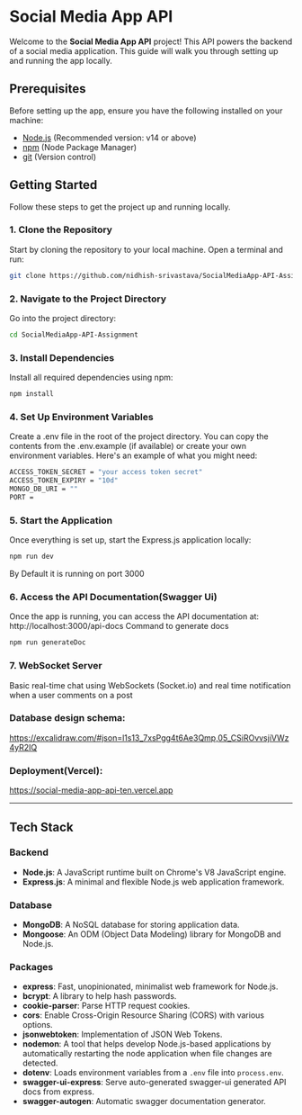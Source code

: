 # Social Media App API

Welcome to the **Social Media App API** project! This API powers the backend of a social media application. This guide will walk you through setting up and running the app locally.

## Prerequisites

Before setting up the app, ensure you have the following installed on your machine:

- [Node.js](https://nodejs.org/) (Recommended version: v14 or above)
- [npm](https://www.npmjs.com/) (Node Package Manager)
- [git](https://git-scm.com/) (Version control)

## Getting Started

Follow these steps to get the project up and running locally.

### 1. Clone the Repository

Start by cloning the repository to your local machine. Open a terminal and run:

```bash
git clone https://github.com/nidhish-srivastava/SocialMediaApp-API-Assignment.git
```

### 2. Navigate to the Project Directory
Go into the project directory:
```bash
cd SocialMediaApp-API-Assignment
```

### 3. Install Dependencies
Install all required dependencies using npm:
```bash
npm install
```

### 4. Set Up Environment Variables
Create a .env file in the root of the project directory. You can copy the contents from the .env.example (if available) or create your own environment variables. Here's an example of what you might need:
```bash
ACCESS_TOKEN_SECRET = "your access token secret"
ACCESS_TOKEN_EXPIRY = "10d"
MONGO_DB_URI = ""
PORT = 
```

### 5. Start the Application
Once everything is set up, start the Express.js application locally:
```bash
npm run dev
```
By Default it is running on port 3000

### 6. Access the API Documentation(Swagger Ui)
Once the app is running, you can access the API documentation at:
http://localhost:3000/api-docs
Command to generate docs
```bash
npm run generateDoc
```



### 7. WebSocket Server
Basic real-time chat using WebSockets (Socket.io) and real time notification when a user comments on a post

### Database design schema:
https://excalidraw.com/#json=l1s13_7xsPgg4t6Ae3Qmp,05_CSiROvvsjiVWz4yR2IQ

### Deployment(Vercel):
https://social-media-app-api-ten.vercel.app

---


## Tech Stack

### Backend

- **Node.js**: A JavaScript runtime built on Chrome's V8 JavaScript engine.
- **Express.js**: A minimal and flexible Node.js web application framework.

### Database

- **MongoDB**: A NoSQL database for storing application data.
- **Mongoose**: An ODM (Object Data Modeling) library for MongoDB and Node.js.

### Packages

- **express**: Fast, unopinionated, minimalist web framework for Node.js.
- **bcrypt**: A library to help hash passwords.
- **cookie-parser**: Parse HTTP request cookies.
- **cors**: Enable Cross-Origin Resource Sharing (CORS) with various options.
- **jsonwebtoken**: Implementation of JSON Web Tokens.
- **nodemon**: A tool that helps develop Node.js-based applications by automatically restarting the node application when file changes are detected.
- **dotenv**: Loads environment variables from a `.env` file into `process.env`.
- **swagger-ui-express**: Serve auto-generated swagger-ui generated API docs from express.
- **swagger-autogen**: Automatic swagger documentation generator.
